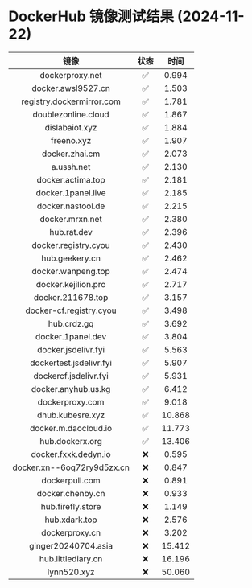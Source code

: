 # DockerHub 镜像测试结果 (2024-11-22)

|  镜像  |  状态  |  时间  |
| :----: | :----: | :----: |
| dockerproxy.net | ✅ | 0.994 |
| docker.awsl9527.cn | ✅ | 1.503 |
| registry.dockermirror.com | ✅ | 1.781 |
| doublezonline.cloud | ✅ | 1.867 |
| dislabaiot.xyz | ✅ | 1.884 |
| freeno.xyz | ✅ | 1.907 |
| docker.zhai.cm | ✅ | 2.073 |
| a.ussh.net | ✅ | 2.130 |
| docker.actima.top | ✅ | 2.181 |
| docker.1panel.live | ✅ | 2.185 |
| docker.nastool.de | ✅ | 2.215 |
| docker.mrxn.net | ✅ | 2.380 |
| hub.rat.dev | ✅ | 2.396 |
| docker.registry.cyou | ✅ | 2.430 |
| hub.geekery.cn | ✅ | 2.462 |
| docker.wanpeng.top | ✅ | 2.474 |
| docker.kejilion.pro | ✅ | 2.717 |
| docker.211678.top | ✅ | 3.157 |
| docker-cf.registry.cyou | ✅ | 3.498 |
| hub.crdz.gq | ✅ | 3.692 |
| docker.1panel.dev | ✅ | 3.804 |
| docker.jsdelivr.fyi | ✅ | 5.563 |
| dockertest.jsdelivr.fyi | ✅ | 5.907 |
| dockercf.jsdelivr.fyi | ✅ | 5.931 |
| docker.anyhub.us.kg | ✅ | 6.412 |
| dockerproxy.com | ✅ | 9.018 |
| dhub.kubesre.xyz | ✅ | 10.868 |
| docker.m.daocloud.io | ✅ | 11.773 |
| hub.dockerx.org | ✅ | 13.406 |
| docker.fxxk.dedyn.io | ❌ | 0.595 |
| docker.xn--6oq72ry9d5zx.cn | ❌ | 0.847 |
| dockerpull.com | ❌ | 0.891 |
| docker.chenby.cn | ❌ | 0.933 |
| hub.firefly.store | ❌ | 1.149 |
| hub.xdark.top | ❌ | 2.576 |
| dockerproxy.cn | ❌ | 3.202 |
| ginger20240704.asia | ❌ | 15.412 |
| hub.littlediary.cn | ❌ | 16.196 |
| lynn520.xyz | ❌ | 50.060 |
